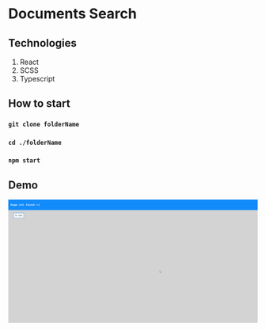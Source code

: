 # Documents Search

## Technologies
1) React
2) SCSS
3) Typescript

## How to start
#### `git clone folderName`
#### `cd ./folderName`
#### `npm start`

## Demo
![Demo gif](./demo.gif)